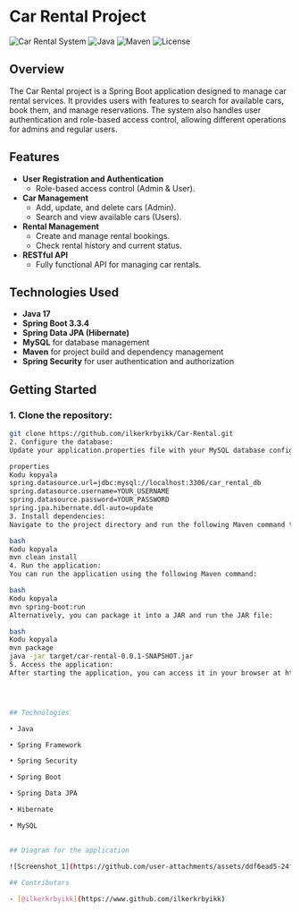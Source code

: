 # Car Rental Project

![Car Rental System](https://img.shields.io/badge/Spring%20Boot-3.3.4-green)
![Java](https://img.shields.io/badge/Java-17-blue)
![Maven](https://img.shields.io/badge/Maven-4.0.0-orange)
![License](https://img.shields.io/badge/license-MIT-blue.svg)

## Overview
The Car Rental project is a Spring Boot application designed to manage car rental services. It provides users with features to search for available cars, book them, and manage reservations. The system also handles user authentication and role-based access control, allowing different operations for admins and regular users.

## Features
- **User Registration and Authentication**
  - Role-based access control (Admin & User).
- **Car Management**
  - Add, update, and delete cars (Admin).
  - Search and view available cars (Users).
- **Rental Management**
  - Create and manage rental bookings.
  - Check rental history and current status.
- **RESTful API**
  - Fully functional API for managing car rentals.
  
## Technologies Used
- **Java 17**
- **Spring Boot 3.3.4**
- **Spring Data JPA (Hibernate)**
- **MySQL** for database management
- **Maven** for project build and dependency management
- **Spring Security** for user authentication and authorization


## Getting Started

### 1. Clone the repository:
```bash
git clone https://github.com/ilkerkrbyikk/Car-Rental.git
2. Configure the database:
Update your application.properties file with your MySQL database configuration:

properties
Kodu kopyala
spring.datasource.url=jdbc:mysql://localhost:3306/car_rental_db
spring.datasource.username=YOUR_USERNAME
spring.datasource.password=YOUR_PASSWORD
spring.jpa.hibernate.ddl-auto=update
3. Install dependencies:
Navigate to the project directory and run the following Maven command to download all dependencies:

bash
Kodu kopyala
mvn clean install
4. Run the application:
You can run the application using the following Maven command:

bash
Kodu kopyala
mvn spring-boot:run
Alternatively, you can package it into a JAR and run the JAR file:

bash
Kodu kopyala
mvn package
java -jar target/car-rental-0.0.1-SNAPSHOT.jar
5. Access the application:
After starting the application, you can access it in your browser at http://localhost:8080.




## Technologies

• Java

• Spring Framework

• Spring Security

• Spring Boot

• Spring Data JPA

• Hibernate

• MySQL

  
## Diagram for the application

![Screenshot_1](https://github.com/user-attachments/assets/ddf6ead5-24f1-4ffa-a98f-d4bbb94a5591)
  
## Contributors

- [@ilkerkrbyikk](https://www.github.com/ilkerkrbyikk)

  